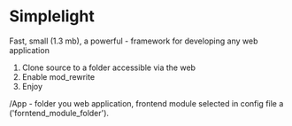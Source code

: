 # Simplelight
Fast,  small (1.3 mb), a  powerful - framework for developing any web application

1. Clone source to a folder accessible via the web
2. Enable mod_rewrite
3. Enjoy

/App - folder you web application, frontend module selected in config file a ('forntend_module_folder').
